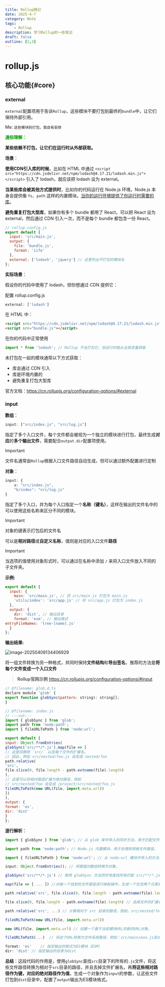 ```yaml
---
title: Rollup随记
date: 2025-4-7
category: Note
tags:
    - Rollup
description: 学习Rollup的一些笔记
draft: false
outline: [2,3]
---
```


# rollup.js

## 核心功能{#core}

### external

`external`配置项用于告诉`Rollup`，这些模块不要打包到最终的`bundle`中，让它们保持外部引用。

Me: `这些模块别打包，我自有安排`

<span style="font-weight:bold; color:#009900;">通俗理解：</span>

**某些依赖不打包，让它们在运行时从外部获取。**

**场景**：

**使用CDN引入库的时候**，比如在 HTML 中通过 `<script src="https://cdn.jsdelivr.net/npm/lodash@4.17.21/lodash.min.js"></script>` 引入了 lodash，就应该把 lodash 设为 external。

**当某些库会被其他方式提供时**，比如你的代码运行在 Node.js 环境，Node.js 本身会提供像 `fs`、`path` 这样的内置模块。<u>当你的运行环境提供了你运行时需要的库</u>。

**避免重复打包大型库**，如果你有多个 bundle 都用了 React，可以把 React 设为 external，然后通过 CDN 引入一次，而不是每个 bundle 都包含一份 React。

```js
// rollup.config.js
export default {
  input: 'src/main.js',
  output: {
    file: 'bundle.js',
    format: 'iife'
  },
  external: ['lodash', 'jquery'] // 这里列出不打包的模块名
};
```

**实际场景**：

假设你的代码中使用了 lodash，但你想通过 CDN 提供它：

配置 rollup.config.js

```js
external: ['lodash']
```

在 HTML 中：

```html
<script src="https://cdn.jsdelivr.net/npm/lodash@4.17.21/lodash.min.js"></script>
<script src="bundle.js"></script>
```

在你的代码中正常使用

```js
import * from 'lodash'; // Rollup 不会打包它，但运行时能从全局变量获取
```

未打包在一起的模块通常以下方式获取：

- 库会通过 CDN 引入
- 库是环境内置的
- 避免重复打包大型库

官方文档：https://cn.rollupjs.org/configuration-options/#external

### input

**数组**：

```js
input: ["src/index.js", "src/log.js"]
```

指定了多个入口文件，每个文件都会被视为一个独立的模块进行打包，最终生成**对应**的**多个输出文件**，需要配合`output.dir`配置项使用。

> [!important]
>
> 文件名通常由`Rollup`根据入口文件路径自动生成，但可以通过额外配置进行定制

**对象**：

```js
input: {
    a: "src/index.js",
    "b/index": "src/log.js"
}
```

指定了多个入口，并为每个入口指定一个**名称（键名）**，这样在输出的文件名中的可以使用这些名称来区分不同的模块。

> [!important]
>
> 对象的键表示打包后的文件名
>
> 可以是**相对路径**或**自定义名称**，值则是对应的入口文件**路径**

> [!important]
>
> 当选项的值使用对象形式时，可以通过在名称中添加 `/` 来将入口文件放入不同的子文件夹。

**示例:**

```js
export default {
  input: {
    main: 'src/main.js', // 将 src/main.js 打包为 main.js
    'utils/index': 'src/app.js' // 将 src/app.js 打包为 index.js
  },
  output: {
    dir: 'dist', // 输出目录
    format: 'esm', // 输出格式
entryFileNames: 'tree-[name].js'
  }
};

```

**输出结果:**

![image-20250408134406929](https://yumengjh.github.io/picx-images-hosting/20250408/IMG_0500.2ks3kvqf63.jpeg)

将一组文件转换为另一种格式，并同时保持**文件结构**和**导出签名**，推荐的方法是**将每个文件变成一个入口文件**

> **Rollup官网示例** https://cn.rollupjs.org/configuration-options/#input

```js
// @filename: glob.d.ts
declare module 'glob' {
export function globSync(pattern: string): string[];
}

// @filename: index.js
// ---cut---
import { globSync } from 'glob';
import path from 'node:path';
import { fileURLToPath } from 'node:url';

export default {
input: Object.fromEntries(
globSync('src/**/*.js').map(file => [
// 这里将删除 `src/` 以及每个文件的扩展名。
// 因此，例如 src/nested/foo.js 会变成 nested/foo
path.relative(
'src',
file.slice(0, file.length - path.extname(file).length)
),
// 这里可以将相对路径扩展为绝对路径，例如
// src/nested/foo 会变成 /project/src/nested/foo.js
fileURLToPath(new URL(file, import.meta.url))
])
),
output: {
format: 'es',
dir: 'dist'
}
};
```

**逐行解析**：

```js
import { globSync } from 'glob'; // 从 glob 库中导入的同步方法，用于匹配文件路径模式。

import path from 'node:path'; // Node.js 内置模块，用于处理和转换文件路径。

import { fileURLToPath } from 'node:url'; // 从 node:url 模块中导入的方法，用于将文件 URL 转换为文件系统路径。
```

```js
input: Object.fromEntries(); // 将键值对数组转换为对象。

globSync('src/**/*.js') // 使用 globSync 方法同步地查找所有匹配 src/**/*.js 模式的文件，即 src 目录下的所有 .js 文件（包括子目录中的文件）。

map(file => [ ... ]) //对每一个找到的文件路径进行映射操作，生成一个包含两个元素的数组。
```

```js
path.relative('src', file.slice(0, file.length - path.extname(file).length))

file.slice(0, file.length - path.extname(file).length) // 去掉文件的扩展名。例如src/nested/foo.js 变成 src/nested/foo。

path.relative('src', ...) // 计算相对于 src 目录的路径。例如，src/nested/foo 变成nested/foo。
```

```js
fileURLToPath(new URL(file, import.meta.url))

new URL(file, import.meta.url) // 创建一个基于当前模块URL的新的URL对象。

fileURLToPath(...)	// 将这个URL转换为文件系统路径，例如：src/main/eoo.js变成/project/src/main/eoo.js
```

```js
format: 'es'	// 指定输出的格式为ES模块（ESM)
dir: 'dist'	// 指定输出的目录为dist
```

**总结**：这段代码的作用是，使用`globSync`查找`src`目录下的所有的`.js`文件，将这些文件路径转换为相对于`src`目录的路径，并且去掉文件扩展名，再**将这些相对路径作为键，对应的绝对路径作为值**，生成一个对象作为`input`的参数，让这些文件打包到`dist`目录中，配置了`output`输出为ES模块格式。
